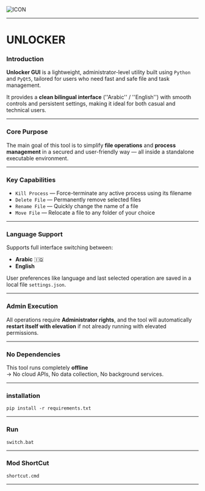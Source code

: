 ![ICON](icon\ico.ico)

---

# UNLOCKER

### Introduction

**Unlocker GUI** is a lightweight, administrator-level utility built using `Python` and `PyQt5`, tailored for users who need fast and safe file and task management.

It provides a **clean bilingual interface** (''Arabic'' / ''English'') with smooth controls and persistent settings, making it ideal for both casual and technical users.

---

### Core Purpose

The main goal of this tool is to simplify **file operations** and **process management** in a secured and user-friendly way — all inside a standalone executable environment.

---

### Key Capabilities

- ``Kill Process`` — Force-terminate any active process using its filename  
- ``Delete File`` — Permanently remove selected files  
- ``Rename File`` — Quickly change the name of a file  
- ``Move File`` — Relocate a file to any folder of your choice  

---

### Language Support

Supports full interface switching between:

- **Arabic** 🇮🇶  
- **English** 

User preferences like language and last selected operation are saved in a local file ``settings.json``.

---

### Admin Execution

All operations require **Administrator rights**, and the tool will automatically **restart itself with elevation** if not already running with elevated permissions.

---

### No Dependencies

This tool runs completely **offline**  
→ No cloud APIs, No data collection, No background services.

---

### installation
```
pip install -r requirements.txt
```
---
### **Run**
```
switch.bat
```
---

### Mod ShortCut
```
shortcut.cmd
```
---
